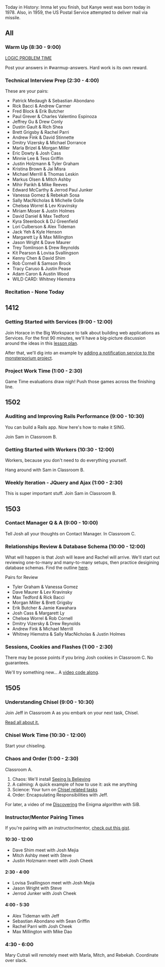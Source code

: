 Today in History: Imma let you finish, but Kanye west was born today in 1978. Also, in
1959, the US Postal Service attempted to deliver mail via missile.

## All

### Warm Up (8:30 - 9:00)

[LOGIC PROBLEM TIME](http://cl.ly/1q3b090E2r1O)

Post your answers in #warmup-answers. Hard work is its own reward.

### Technical Interview Prep (2:30 - 4:00)

These are your pairs:

* Patrick Medaugh & Sebastian Abondano
* Rick Bacci & Andrew Carmer
* Fred Block & Erik Butcher
* Paul Grever & Charles Valentino Espinoza
* Jeffrey Gu & Drew Conly
* Dustin Gault & Rich Shea
* Brett Grigsby & Rachel Parri
* Andrew Fink & David Stinnette
* Dmitry Vizersky & Michael Dorrance
* Marla Brizel & Morgan Miller
* Eric Dowty & Josh Cass
* Minnie Lee & Tess Griffin
* Justin Holzmann & Tyler Graham 
* Kristina Brown & Jai Misra
* Michael Merrill & Thomas Leskin
* Markus Olsen & Mitch Ashby
* Mihir Parikh & Mike Reeves
* Edward McCarthy & Jerrod Paul Junker
* Vanessa Gomez & Rebekah Sosa
* Sally MacNicholas & Michelle Golle
* Chelsea Worrel & Lev Kravinsky
* Miriam Moser & Justin Holmes
* David Daniel & Max Tedford
* Kyra Steenbock & DJ Greenfield
* Lori Culberson & Alex Tideman
* Jack Yeh & Kyle Henson
* Margarett Ly & Max Millington
* Jason Wright & Dave Maurer
* Trey Tomlinson & Drew Reynolds
* Kit Pearson & Lovisa Svallingson
* Kenny Chen & David Shim
* Rob Cornell & Samson Brock
* Tracy Caruso & Justin Pease
* Adam Caron & Austin Wood
* WILD CARD: Whitney Hiemstra

### Recitation - None Today


## 1412

### Getting Started with Services (9:00 - 12:00)

Join Horace in the Big Workspace to talk about building web applications as
Services. For the first 90 minutes, we'll have a big-picture discussion
around the ideas in this [lesson plan](https://github.com/turingschool/lesson_plans/blob/master/ruby_04-apis_and_scalability/getting_started_with_services.markdown).

After that, we'll dig into an example by [adding a notification service to
the monsterporium project](http://tutorials.jumpstartlab.com/projects/monsterporium/extract_notification_service.html).

### Project Work Time (1:00 - 2:30)

Game Time evaluations draw nigh! Push those games across the finishing line.

## 1502

### Auditing and Improving Rails Performance (9:00 - 10:30)

You can build a Rails app. Now here's how to make it SING.

Join Sam in Classroom B.

### Getting Started with Workers (10:30 - 12:00)

Workers, because you don't need to do everything yourself.

Hang around with Sam in Classroom B.

### Weekly Iteration - JQuery and Ajax (1:00 - 2:30)

This is super important stuff. Join Sam in Classroom B.


## 1503

### Contact Manager Q & A (9:00 - 10:00)

Tell Josh all your thoughts on Contact Manager. In Classroom C.

### Relationships Review & Database Schema (10:00 - 12:00)

What will happen is that Josh will leave and Rachel will arrive. We'll start out reviewing one-to-many and many-to-many setups, then practice desigining database schemas. Find the outline [here](https://github.com/turingschool/lesson_plans/blob/master/ruby_02-web_applications_with_ruby/database_schema_design.markdown).

Pairs for Review

* Tyler Graham & Vanessa Gomez
* Dave Maurer & Lev Kravinsky
* Max Tedford & Rick Bacci
* Morgan Miller & Brett Grigsby
* Erik Butcher & Jamie Kawahara
* Josh Cass & Margarett Ly
* Chelsea Worrel & Rob Cornell
* Dmitry Vizersky & Drew Reynolds
* Andrew Fink & Michael Merrill
* Whitney Hiemstra & Sally MacNicholas & Justin Holmes

### Sessions, Cookies and Flashes (1:00 - 2:30)

There may be posse points if you bring Josh cookies in Classroom C. No guarantees.

We'll try something new... A [video code along](https://vimeo.com/130058574).


## 1505

### Understanding Chisel (9:00 - 10:30)

Join Jeff in Classroom A as you embark on your next task, Chisel.

[Read all about it.](https://github.com/JumpstartLab/curriculum/blob/master/source/projects/chisel.markdown)

### Chisel Work Time (10:30 - 12:00)

Start your chiseling.

### Chaos and Order (1:00 - 2:30)

Classroom A.

1. Chaos: We'll install [Seeing Is Believing](https://github.com/JoshCheek/seeing_is_believing)
2. A calming: A quick example of how to use it: ask me anything
3. Science: Your turn on [Chisel related tasks](https://gist.github.com/JoshCheek/d9e00e0bbbb459744fe9)
4. Order: Encapsulating Responsibilities with Jeff.

For later, a video of me [Discovering](https://s3.amazonaws.com/josh.cheek/screencasts/Enigma-figuring-out-the-algorithm.mp4) the Enigma algorithm with SiB.

### Instructor/Mentor Pairing Times

If you're pairing with an instructor/mentor, [check out this gist](https://gist.github.com/jcasimir/06bffe7e3d7d8b553b97).

#### 10:30 - 12:00

* Dave Shim meet with Josh Mejia
* Mitch Ashby meet with Steve
* Justin Holzmann meet with Josh Cheek

#### 2:30 - 4:00

* Lovisa Svallingson meet with Josh Mejia
* Jason Wright with Steve
* Jerrod Junker with Josh Cheek

#### 4:00 - 5:30

* Alex Tideman with Jeff
* Sebastian Abondano with Sean Griffin
* Rachel Parri with Josh Cheek
* Max Millington with Mike Dao

### 4:30 - 6:00

Mary Cutrali will remotely meet with Marla, Mitch, and Rebekah. Coordinate over slack.
